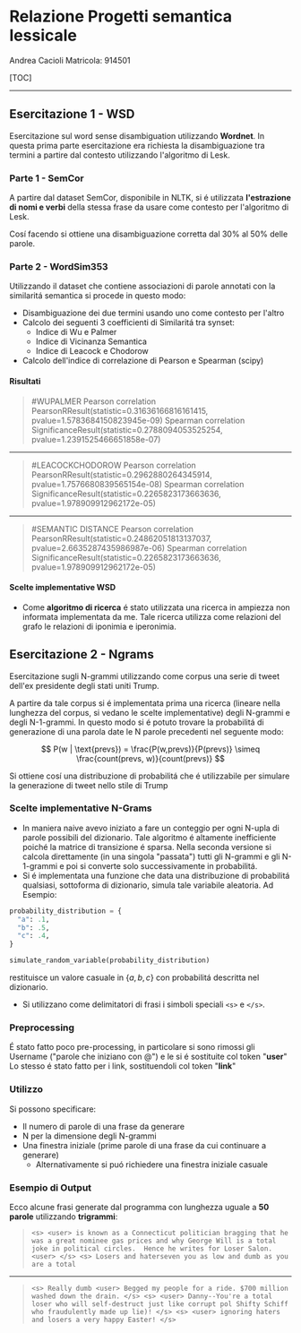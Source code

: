 # Relazione Progetti semantica lessicale

Andrea Cacioli
Matricola: 914501

[TOC]

---

## Esercitazione 1 - WSD

Esercitazione sul word sense disambiguation utilizzando **Wordnet**.
In questa prima parte esercitazione era richiesta la disambiguazione tra termini a partire dal contesto utilizzando l'algoritmo di Lesk.

### Parte 1 - SemCor

A partire dal dataset SemCor, disponibile in NLTK, si é utilizzata **l'estrazione di nomi e verbi** della stessa frase da usare come contesto per l'algoritmo di Lesk.

Cosí facendo si ottiene una disambiguazione corretta dal 30% al 50% delle parole.

### Parte 2 - WordSim353

Utilizzando il dataset che contiene associazioni di parole annotati con la similaritá semantica si procede in questo modo:

- Disambiguazione dei due termini usando uno come contesto per l'altro
- Calcolo dei seguenti 3 coefficienti di Similaritá tra synset:
  - Indice di Wu e Palmer
  - Indice di Vicinanza Semantica
  - Indice di Leacock e Chodorow
- Calcolo dell'indice di correlazione di Pearson e Spearman (scipy)

#### Risultati

> #WUPALMER
> Pearson correlation
> PearsonRResult(statistic=0.31636166816161415, pvalue=1.5783684150823945e-09)
> Spearman correlation
> SignificanceResult(statistic=0.2788094053525254, pvalue=1.2391525466651858e-07)

---

> #LEACOCKCHODOROW
> Pearson correlation
> PearsonRResult(statistic=0.2962880264345914, pvalue=1.7576680839565154e-08)
> Spearman correlation
> SignificanceResult(statistic=0.2265823173663636, pvalue=1.978909912962172e-05)

---

> #SEMANTIC DISTANCE
> Pearson correlation
> PearsonRResult(statistic=0.24862051813137037, pvalue=2.6635287435986987e-06)
> Spearman correlation
> SignificanceResult(statistic=0.2265823173663636, pvalue=1.978909912962172e-05)

#### Scelte implementative WSD

- Come **algoritmo di ricerca** é stato utilizzata una ricerca in ampiezza non informata implementata da me. Tale ricerca utilizza come relazioni del grafo le relazioni di iponimia e iperonimia.

## Esercitazione 2 - Ngrams

Esercitazione sugli N-grammi utilizzando come corpus una serie di tweet dell'ex presidente degli stati uniti Trump.

A partire da tale corpus si é implementata prima una ricerca (lineare nella lunghezza del corpus, si vedano le scelte implementative) degli N-grammi e degli N-1-grammi. In questo modo si é potuto trovare la probabilitá di generazione di una parola date le N parole precedenti nel seguente modo:

$$
P(w | \text{prevs}) = \frac{P(w,prevs)}{P(prevs)} \simeq \frac{count(prevs, w)}{count(prevs)}
$$

Si ottiene cosí una distribuzione di probabilitá che é utilizzabile per simulare la generazione di tweet nello stile di Trump

### Scelte implementative N-Grams

- In maniera naive avevo iniziato a fare un conteggio per ogni N-upla di parole possibili del dizionario. Tale algoritmo é altamente inefficiente poiché la matrice di transizione é sparsa. Nella seconda versione si calcola direttamente (in una singola "passata") tutti gli N-grammi e gli N-1-grammi e poi si converte solo successivamente in probabilitá.
- Si é implementata una funzione che data una distribuzione di probabilitá qualsiasi, sottoforma di dizionario, simula tale variabile aleatoria.
Ad Esempio:

```python
probability_distribution = {
  "a": .1,
  "b": .5,
  "c": .4,
}

simulate_random_variable(probability_distribution)
```

restituisce un valore casuale in $\{a, b, c \}$ con probabilitá descritta nel dizionario.

- Si utilizzano come delimitatori di frasi i simboli speciali ```<s>``` e ```</s>```.

### Preprocessing

É stato fatto poco pre-processing, in particolare si sono rimossi gli Username ("parole che iniziano con @") e le si é sostituite col token "**user**"
Lo stesso é stato fatto per i link, sostituendoli col token "**link**"

### Utilizzo

Si possono specificare:

- Il numero di parole di una frase da generare
- N per la dimensione degli N-grammi
- Una finestra iniziale (prime parole di una frase da cui continuare a generare)
  - Alternativamente si puó richiedere una finestra iniziale casuale

### Esempio di Output

Ecco alcune frasi generate dal programma con lunghezza uguale a **50 parole** utilizzando **trigrammi**:

>```<s> <user> is known as a Connecticut politician bragging that he was a great nominee gas prices and why George Will is a total joke in political circles.  Hence he writes for Loser Salon.  <user> </s> <s> Losers and haterseven you as low and dumb as you are a total```

---

>```<s> Really dumb <user> Begged my people for a ride. $700 million washed down the drain. </s> <s> <user> Danny--You're a total loser who will self-destruct just like corrupt pol Shifty Schiff who fraudulently made up lie)! </s> <s> <user> ignoring haters and losers a very happy Easter! </s>```
